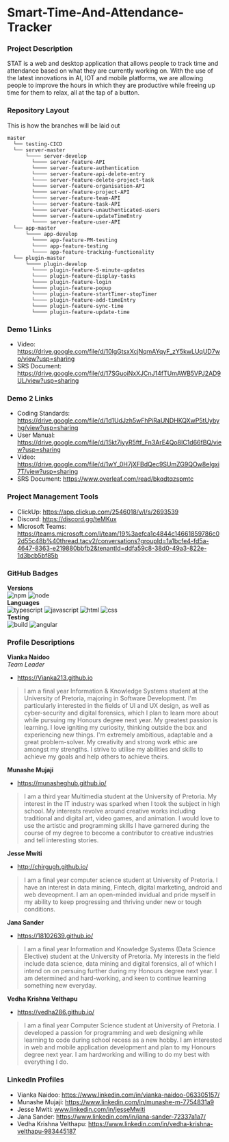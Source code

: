 # Smart-Time-And-Attendance-Tracker

### Project Description
STAT is a web and desktop application that allows people to track time and attendance based on what they are currently working on. With the use of the latest innovations in AI, IOT and mobile platforms, we are allowing people to improve the hours in which they are productive while freeing up time for them to relax, all at the tap of a button.

### Repository Layout
This is how the branches will be laid out

```
master
  └── testing-CICD
  └── server-master
      └──── server-develop
        └──── server-feature-API
        └──── server-feature-authentication
        └──── server-feature-api-delete-entry
        └──── server-feature-delete-project-task
        └──── server-feature-organisation-API
        └──── server-feature-project-API
        └──── server-feature-team-API
        └──── server-feature-task-API
        └──── server-feature-unauthenticated-users
        └──── server-feature-updateTimeEntry
        └──── server-feature-user-API
  └── app-master
      └──── app-develop
        └──── app-feature-PM-testing
        └──── app-feature-testing
        └──── app-feature-tracking-functionality
  └── plugin-master
      └──── plugin-develop
        └──── plugin-feature-5-minute-updates
        └──── plugin-feature-display-tasks
        └──── plugin-feature-login
        └──── plugin-feature-popup
        └──── plugin-feature-startTimer-stopTimer
        └──── plugin-feature-add-timeEntry
        └──── plugin-feature-sync-time
        └──── plugin-feature-update-time
```
### Demo 1 Links
- Video: https://drive.google.com/file/d/10lgGtsxXcjNqmAYqyF_zY5kwLUqUD7wp/view?usp=sharing
- SRS Document: https://drive.google.com/file/d/17SGuoiNxXJCnJ14fTUmAWB5VPJ2AD9UL/view?usp=sharing

### Demo 2 Links
- Coding Standards: https://drive.google.com/file/d/1d1UdJzh5wFhPiRaUNDHKQXwP5tUybyhg/view?usp=sharing
- User Manual: https://drive.google.com/file/d/15kt7iyyR5ftf_Fn3ArE4Qo8IC1d66fBQ/view?usp=sharing
- Video: https://drive.google.com/file/d/1wY_0H7jXFBdQec9SUmZG9QOw8eIgxi7T/view?usp=sharing
- SRS Document: https://www.overleaf.com/read/bkqdtqzspmtc

### Project Management Tools
- ClickUp: https://app.clickup.com/2546018/v/l/s/2693539
- Discord: https://discord.gg/teMKux
- Microsoft Teams: https://teams.microsoft.com/l/team/19%3aefca1c4844c14661859786c02d55c48b%40thread.tacv2/conversations?groupId=1a1bcfe4-fd5a-4647-8363-e219880bbfb2&tenantId=ddfa59c8-38d0-49a3-822e-1d3bcb5bf85b


### GitHub Badges
**Versions**\
![npm](https://img.shields.io/npm/v/npm?color=lightgrey) 
![node](https://img.shields.io/badge/node-%3E%3D%2012.11.1-lightgrey)\
**Languages**\
![typescript](https://img.shields.io/badge/typescript-%2035.3%25-blue.svg) 
![javascript](https://img.shields.io/badge/javascript-%2022.4%25-yellow.svg) 
![html](https://img.shields.io/badge/html-%2025.0%25-red.svg) 
![css](https://img.shields.io/badge/css-%2025.0%25-purple.svg)\
**Testing**\
![build](https://github.com/COS301-SE-2020/Smart-Time-And-Attendance-Tracker/workflows/build/badge.svg) 
![angular](https://github.com/COS301-SE-2020/Smart-Time-And-Attendance-Tracker/workflows/angular/badge.svg) 


### Profile Descriptions

**Vianka Naidoo**\
_Team Leader_
- https://Vianka213.github.io
> I am a final year Information & Knowledge Systems student at the University of Pretoria, majoring in Software Development. I'm particularly interested in the fields of UI and UX design, as well as cyber-security and digital forensics, which I plan to learn more about while pursuing my Honours degree next year.
My greatest passion is learning. I love igniting my curiosity, thinking outside the box and experiencing new things.
I'm extremely ambitious, adaptable and a great problem-solver. My creativity and strong work ethic are amongst my strengths. I strive to utilise my abilities and skills to achieve my goals and help others to achieve theirs.

**Munashe Mujaji**
- https://munasheghub.github.io/
> I am a third year Multimedia student at the University of Pretoria. My interest in the IT industry was sparked when I took the subject in high school.
> My interests revolve around creative works including traditional and digital art, video games, and animation. I would love to use the artistic and programming skills I have garnered during the course of my degree to become a contributor to creative industries and tell interesting stories.

**Jesse Mwiti**
- http://chirgugh.github.io/
> I am a final year computer science student at University of Pretoria.
I have an interest in data mining, Fintech, digital marketing, android and web deveopment. I am an open-minded invidual and pride myself in my ability to keep progressing and thriving under new or tough conditions.

**Jana Sander**
- https://18102639.github.io/
> I am a final year Information and Knowledge Systems (Data Science Elective) student at the University of Pretoria. My interests in the field include data science, data mining and digital forensics, all of which I intend on on persuing further during my Honours degree next year. I am determined and hard-working, and keen to continue learning something new everyday.

**Vedha Krishna Velthapu**
- https://vedha286.github.io/
> I am a final year Computer Science student at University of Pretoria. I developed a passion for programming and web designing while learning to code during school recess as a new hobby. I am interested in web and mobile application development and plan to my Honours degree next year. I am hardworking and willing to do my best with everything I do.

### LinkedIn Profiles
- Vianka Naidoo: https://www.linkedin.com/in/vianka-naidoo-063305157/
- Munashe Mujaji: https://www.linkedin.com/in/munashe-m-7754831a9
- Jesse Mwiti: www.linkedin.com/in/jesseMwiti
- Jana Sander: https://www.linkedin.com/in/jana-sander-72337a1a7/
- Vedha Krishna Velthapu: https://www.linkedin.com/in/vedha-krishna-velthapu-983445187
